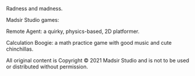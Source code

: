 Radness and madness.

Madsir Studio games:

Remote Agent: a quirky, physics-based, 2D platformer.

Calculation Boogie: a math practice game with good music and cute chinchillas.

All original content is Copyright © 2021 Madsir Studio and is not to be used or distributed without permission.

